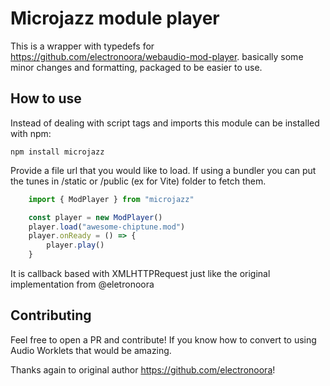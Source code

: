 # Microjazz module player
This is a wrapper with typedefs for https://github.com/electronoora/webaudio-mod-player.
basically some minor changes and formatting, packaged to be easier to use.

## How to use
Instead of dealing with script tags and imports this module can be installed with npm:

`npm install microjazz`


Provide a file url that you would like to load. If using a bundler you can put the tunes in /static or /public (ex for Vite) folder to fetch them.

```javascript
    import { ModPlayer } from "microjazz"

    const player = new ModPlayer()
    player.load("awesome-chiptune.mod")
    player.onReady = () => {
        player.play()
    }
```
It is callback based with XMLHTTPRequest just like the original implementation from @eletronoora

## Contributing
Feel free to open a PR and contribute! If you know how to convert to using Audio Worklets that would be amazing.

Thanks again to original author https://github.com/electronoora!
